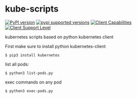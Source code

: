 # kube-scripts
[![PyPI version](https://badge.fury.io/py/kubernetes.svg)](https://badge.fury.io/py/kubernetes)
[![pypi supported versions](https://img.shields.io/pypi/pyversions/kubernetes.svg)](https://pypi.python.org/pypi/kubernetes)
[![Client Capabilities](https://img.shields.io/badge/Kubernetes%20client-Silver-blue.svg?style=flat&colorB=C0C0C0&colorA=306CE8)](http://bit.ly/kubernetes-client-capabilities-badge)
[![Client Support Level](https://img.shields.io/badge/kubernetes%20client-beta-green.svg?style=flat&colorA=306CE8)](http://bit.ly/kubernetes-client-support-badge)

kubernetes scripts based on python kubernetes client


First make sure to install python kubernetes-client 
```console
$ pip3 install kubernetes
```
list all pods:
```console
$ python3 list-pods.py
```
exec commands on any pod
```console
$ python3 exec-pods.py
```